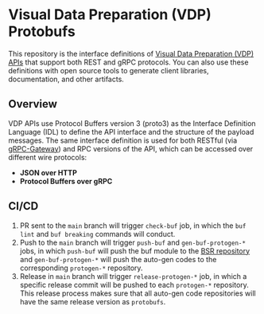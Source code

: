 # Visual Data Preparation (VDP) Protobufs

This repository is the interface definitions of [Visual Data Preparation (VDP) APIs](https://github.com/instill-ai/vdp) that support both REST and gRPC protocols. You can also use these definitions with open source tools to generate client libraries, documentation, and other artifacts.

## Overview

VDP APIs use Protocol Buffers version 3 (proto3) as the Interface Definition Language (IDL) to define the API interface and the structure of the payload messages. The same interface definition is used for both RESTful (via [gRPC-Gateway](https://github.com/grpc-ecosystem/grpc-gateway)) and RPC versions of the API, which can be accessed over different wire protocols:

- **JSON over HTTP**
- **Protocol Buffers over gRPC**

## CI/CD

1. PR sent to the `main` branch will trigger `check-buf` job, in which the `buf lint` and `buf breaking` commands will conduct.
2. Push to the `main` branch will trigger `push-buf` and `gen-buf-protogen-*` jobs, in which `push-buf` will push the buf module to the [BSR repository](https://buf.build/instill-ai/protobufs) and `gen-buf-protogen-*` will push the auto-gen codes to the corresponding `protogen-*` repository.
3. Release in `main` branch will trigger `release-protogen-*` job, in which a specific release commit will be pushed to each `protogen-*` repository. This release process makes sure that all auto-gen code repositories will have the same release version as `protobufs`.
